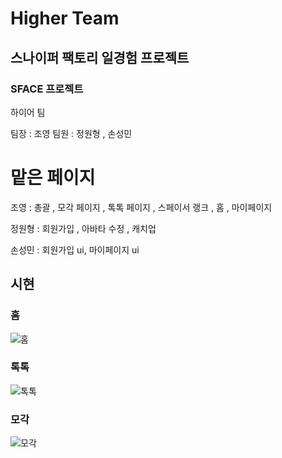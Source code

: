 # Higher Team

## 스나이퍼 팩토리 일경험 프로젝트

### SFACE 프로젝트

하이어 팀

팀장 : 조영
팀원 : 정원형 , 손성민

# 맡은 페이지

조영 : 총괄 , 모각 페이지 , 톡톡 페이지 , 스페이서 랭크 , 홈 , 마이페이지

정원형 : 회원가입 , 아바타 수정 , 캐치업

손성민 : 회원가입 ui, 마이페이지 ui

## 시현
### 홈
![홈](https://github.com/9weeks-flutter-sface/Higher/assets/126527025/e5a96cfc-4125-4b79-8ea2-5f19f496704b)
### 톡톡
![톡톡](https://github.com/9weeks-flutter-sface/Higher/assets/126527025/d0eb5d19-7b01-4da6-9632-176dbdf31d56)
### 모각
![모각](https://github.com/9weeks-flutter-sface/Higher/assets/126527025/023de647-9621-424d-9962-b1bca0b5d0e5)
